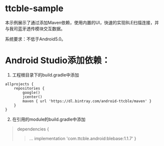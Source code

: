 # ttcble-sample

本示例展示了通过添加Maven依赖，使用内置的UI，快速的实现BLE扫描连接，并与我司蓝牙透传模块交互数据。

系统要求：不低于Android5.0。

# Android Studio添加依赖：

1. 工程根目录下的build.gradle中添加

```
allprojects {
    repositories {
        google()
        jcenter()
        maven { url 'https://dl.bintray.com/android-ttcble/maven' }
    }
}
```

2. 在引用的module的build.gradle中添加

>dependencies {
>>... 
>>implementation 'com.ttcble.android:blebase:1.1.7' 
>}
